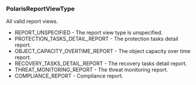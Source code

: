 ### PolarisReportViewType
All valid report views.

- REPORT_UNSPECIFIED - The report view type is unspecified.
- PROTECTION_TASKS_DETAIL_REPORT - The protection tasks detail report.
- OBJECT_CAPACITY_OVERTIME_REPORT - The object capacity over time report.
- RECOVERY_TASKS_DETAIL_REPORT - The recovery tasks detail report.
- THREAT_MONITORING_REPORT - The threat monitoring report.
- COMPLIANCE_REPORT - Compliance report.
